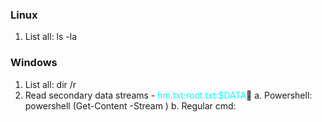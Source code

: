 ### Linux
1. List all: ls -la
### Windows
1. List all: dir /r
2. Read secondary data streams - <span style="color:aqua">hm.txt:root.txt:$DATA</span>
	a. Powershell:	powershell (Get-Content <primary-stream> -Stream <secondary-stream>)
	b. Regular cmd:	
